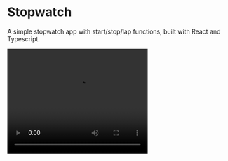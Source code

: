 # Stopwatch

A simple stopwatch app with start/stop/lap functions, built with React and Typescript. 

<video width="320" height="240" controls>
  <source src="https://github.com/mariapazpl/Stopwatch/raw/main/assets/153972139/2b79fa80-7f4b-484d-9ed7-242ac979f321" type="video/mp4">
  Your browser does not support the video tag.
</video>


